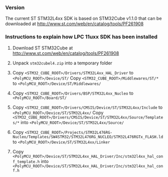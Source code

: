 ### Version

The current ST STM32L4xx SDK is based on STM32Cube v1.1.0 that can be downloaded at http://www.st.com/web/en/catalog/tools/PF261908

### Instructions to explain how LPC 11uxx SDK has been installed

1. Download ST STM32Cube at http://www.st.com/web/en/catalog/tools/PF261908

2. Unpack `stm32cubel4.zip` into a temporary folder

3. Copy `<STM32_CUBE_ROOT>/Drivers/STM32L4xx_HAL_Driver` to `<PolyMCU_ROOT>/Device/ST/`
   Copy `<STM32_CUBE_ROOT>/Middlewares/ST/*` to `<PolyMCU_ROOT>/Device/ST/Middlewares/`

4. Copy `<STM32_CUBE_ROOT>/Drivers/BSP/STM32L4xx_Nucleo` to `<PolyMCU_ROOT>/Board/ST/`

5. Copy `<STM32_CUBE_ROOT>/Drivers/CMSIS/Device/ST/STM32L4xx/Include` to `<PolyMCU_ROOT>/Device/ST/STM32L4xx/`
   Copy `<STM32_CUBE_ROOT>/Drivers/CMSIS/Device/ST/STM32L4xx/Source/Templates/*` into `<PolyMCU_ROOT>/Device/ST/STM32L4xx/Source/`

6. Copy `<STM32_CUBE_ROOT>/Projects/STM32L476RG-Nucleo/Templates/SW4STM32/STM32L476RG_NUCLEO/STM32L476RGTx_FLASH.ld` to `<PolyMCU_ROOT>/Device/ST/STM32L4xx/Linker`

7. Copy `<PolyMCU_ROOT>/Device/ST/STM32L4xx_HAL_Driver/Inc/stm32l4xx_hal_conf_template.h` into `<PolyMCU_ROOT>/Device/ST/STM32L4xx_HAL_Driver/Inc/stm32l4xx_hal_conf.h`
